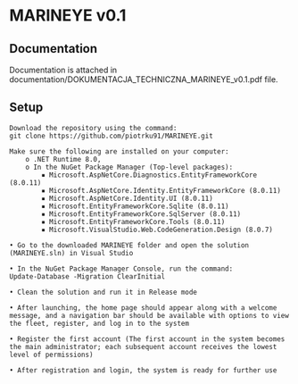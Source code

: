 # MARINEYE v0.1

## Documentation
Documentation is attached in documentation/DOKUMENTACJA_TECHNICZNA_MARINEYE_v0.1.pdf file.

## Setup
    Download the repository using the command:
    git clone https://github.com/piotrku91/MARINEYE.git

    Make sure the following are installed on your computer:
        o .NET Runtime 8.0,
        o In the NuGet Package Manager (Top-level packages):
            ▪ Microsoft.AspNetCore.Diagnostics.EntityFrameworkCore (8.0.11)
            ▪ Microsoft.AspNetCore.Identity.EntityFrameworkCore (8.0.11)
            ▪ Microsoft.AspNetCore.Identity.UI (8.0.11)
            ▪ Microsoft.EntityFrameworkCore.Sqlite (8.0.11)
            ▪ Microsoft.EntityFrameworkCore.SqlServer (8.0.11)
            ▪ Microsoft.EntityFrameworkCore.Tools (8.0.11)
            ▪ Microsoft.VisualStudio.Web.CodeGeneration.Design (8.0.7)

    • Go to the downloaded MARINEYE folder and open the solution (MARINEYE.sln) in Visual Studio

    • In the NuGet Package Manager Console, run the command:
    Update-Database -Migration ClearInitial

    • Clean the solution and run it in Release mode

    • After launching, the home page should appear along with a welcome message, and a navigation bar should be available with options to view the fleet, register, and log in to the system
    
    • Register the first account (The first account in the system becomes the main administrator; each subsequent account receives the lowest level of permissions)
    
    • After registration and login, the system is ready for further use
